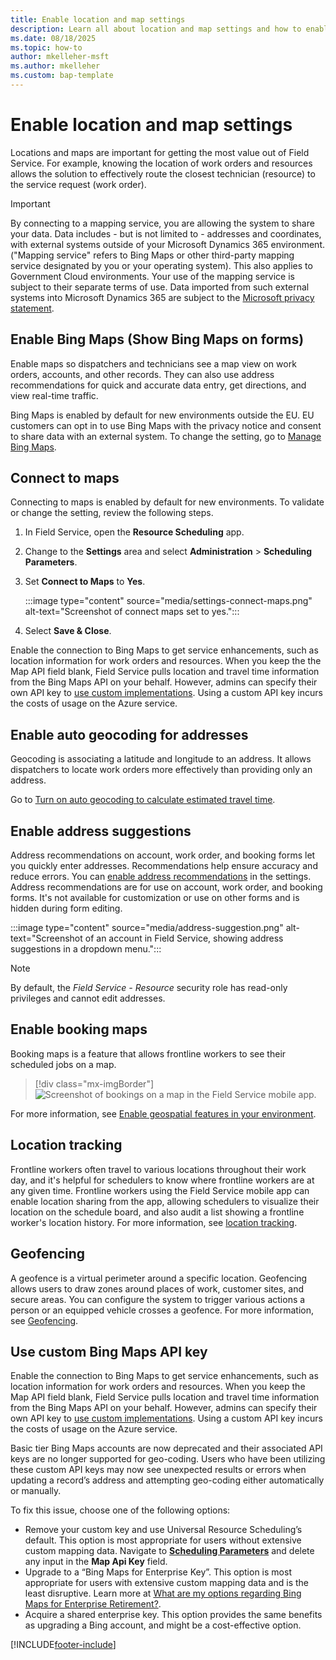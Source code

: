 ```yaml
---
title: Enable location and map settings
description: Learn all about location and map settings and how to enable them in Dynamics 365 Field Service.
ms.date: 08/18/2025
ms.topic: how-to
author: mkelleher-msft
ms.author: mkelleher
ms.custom: bap-template
---
```


# Enable location and map settings

Locations and maps are important for getting the most value out of Field Service. For example, knowing the location of work orders and resources allows the solution to effectively route the closest technician (resource) to the service request (work order).

> [!IMPORTANT]
> By connecting to a mapping service, you are allowing the system to share your data. Data includes - but is not limited to - addresses and coordinates, with external systems outside of your Microsoft Dynamics 365 environment. ("Mapping service" refers to Bing Maps or other third-party mapping service designated by you or your operating system). This also applies to Government Cloud environments. Your use of the mapping service is subject to their separate terms of use. Data imported from such external systems into Microsoft Dynamics 365 are subject to the [Microsoft privacy statement](https://privacy.microsoft.com/privacystatement).

## Enable Bing Maps (Show Bing Maps on forms)

Enable maps so dispatchers and technicians see a map view on work orders, accounts, and other records. They can also use address recommendations for quick and accurate data entry, get directions, and view real-time traffic.

Bing Maps is enabled by default for new environments outside the EU. EU customers can opt in to use Bing Maps with the privacy notice and consent to share data with an external system. To change the setting, go to [Manage Bing Maps](/power-platform/admin/manage-bing-maps-organization).

## Connect to maps

Connecting to maps is enabled by default for new environments. To validate or change the setting, review the following steps.

1. In Field Service, open the **Resource Scheduling** app.

1. Change to the **Settings** area and select **Administration** > **Scheduling Parameters**.

1. Set **Connect to Maps** to **Yes**.

   :::image type="content" source="media/settings-connect-maps.png" alt-text="Screenshot of connect maps set to yes.":::  

1. Select **Save & Close**.

Enable the connection to Bing Maps to get service enhancements, such as location information for work orders and resources. When you keep the the Map API field blank, Field Service pulls location and travel time information from the Bing Maps API on your behalf. However, admins can specify their own API key to [use custom implementations](/bingmaps/spatial-data-services/data-source-management-api). Using a custom API key incurs the costs of usage on the Azure service.

## Enable auto geocoding for addresses

Geocoding is associating a latitude and longitude to an address. It allows dispatchers to locate work orders more effectively than providing only an address.

Go to [Turn on auto geocoding to calculate estimated travel time](turn-on-auto-geocoding.md).

## Enable address suggestions

Address recommendations on account, work order, and booking forms let you quickly enter addresses. Recommendations help ensure accuracy and reduce errors. You can [enable address recommendations](configure-default-settings.md#other-settings) in the settings. Address recommendations are for use on account, work order, and booking forms. It's not available for customization or use on other forms and is hidden during form editing.

:::image type="content" source="media/address-suggestion.png" alt-text="Screenshot of an account in Field Service, showing address suggestions in a dropdown menu.":::

> [!NOTE]
> By default, the _Field Service - Resource_ security role has read-only privileges and cannot edit addresses.

## Enable booking maps

Booking maps is a feature that allows frontline workers to see their scheduled jobs on a map.

> [!div class="mx-imgBorder"]
> ![Screenshot of bookings on a map in the Field Service mobile app.](./media/mobile-2020-booking-maps.png)

For more information, see [Enable geospatial features in your environment](/powerapps/maker/canvas-apps/geospatial-overview#enable-geospatial-features-for-the-environment).

## Location tracking

Frontline workers often travel to various locations throughout their work day, and it's helpful for schedulers to know where frontline workers are at any given time. Frontline workers using the Field Service mobile app can enable location sharing from the app, allowing schedulers to visualize their location on the schedule board, and also audit a list showing a frontline worker's location history. For more information, see [location tracking](mobile/track-technician-location.md).

## Geofencing

A geofence is a virtual perimeter around a specific location. Geofencing allows users to draw zones around places of work, customer sites, and secure areas. You can configure the system to trigger various actions a person or an equipped vehicle crosses a geofence. For more information, see [Geofencing](mobile/configure-geofencing.md).

## Use custom Bing Maps API key

Enable the connection to Bing Maps to get service enhancements, such as location information for work orders and resources. When you keep the Map API field blank, Field Service pulls location and travel time information from the Bing Maps API on your behalf. However, admins can specify their own API key to [use custom implementations](/bingmaps/spatial-data-services/data-source-management-api). Using a custom API key incurs the costs of usage on the Azure service.

Basic tier Bing Maps accounts are now deprecated and their associated API keys are no longer supported for geo-coding. Users who have been utilizing these custom API keys may now see unexpected results or errors when updating a record’s address and attempting geo-coding either automatically or manually.

To fix this issue, choose one of the following options: 
- Remove your custom key and use Universal Resource Scheduling’s default. This option is most appropriate for users without extensive custom mapping data. Navigate to [**Scheduling Parameters**](#connect-to-maps) and delete any input in the **Map Api Key** field. 
- Upgrade to a “Bing Maps for Enterprise Key”. This option is most appropriate for users with extensive custom mapping data and is the least disruptive. Learn more at [What are my options regarding Bing Maps for Enterprise Retirement?](https://blogs.bing.com/maps/2025-01/What-are-my-options-regarding-Bing-Maps-for-Enterprise-Retirement).
- Acquire a shared enterprise key. This option provides the same benefits as upgrading a Bing account, and might be a cost-effective option. 


[!INCLUDE[footer-include](../includes/footer-banner.md)]

